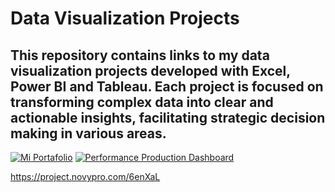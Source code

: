 #   Data Visualization Projects
##  This repository contains links to my data visualization projects developed with Excel, Power BI and Tableau. Each project is focused on transforming complex data into clear and actionable insights, facilitating strategic decision making in various areas.

[![Mi Portafolio](https://miimagen.com/portafolio.png)](https://my.novypro.com/flavio-carrola)
[![Performance Production Dashboard](https://i.ibb.co/s3L8ckS/RGA76FC.png)](https://project.novypro.com/FpLrOD)

https://project.novypro.com/6enXaL
